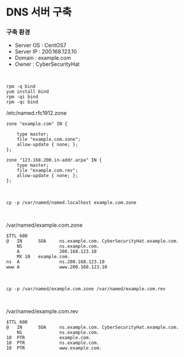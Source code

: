 # DNS 서버 구축

### 구축 환경
- Server OS : CentOS7
- Server IP : 200.168.123.10
- Domain : example.com
- Owner : CyberSecurityHat

<br>

```
rpm -q bind
yum install bind
rpm -qi bind
rpm -qc bind
```

/etc/named.rfc1912.zone
```
zone "example.com" IN {

    type master;
    file "example.com.zone";
    allow-update { none; };
};

zone "123.168.200.in-addr.arpa" IN {
    type master;
    file "example.com.rev";
    allow-update { none; };
};
```

<br>

```
cp -p /var/named/named.localhost example.com.zone
```

<br>

/var/named/example.com.zone
```
$TTL 600
@	IN	    SOA     ns.example.com. CyberSecurityHat.example.com.
	NS			    ns.example.com.
	A			    200.168.123.10
	MX 10	example.com.
ns	A			    ns.200.168.123.10
www	A			    www.200.168.123.10
```

<br>

```
cp -p /var/named/example.com.zone /var/named/example.com.rev
```

<br>

/var/named/example.com.rev
```
$TTL 600
@	IN	    SOA     ns.example.com. CyberSecurityHat.example.com.
	NS			    ns.example.com.
10	PTR			    example.com.
10	PTR			    ns.example.com.
10	PTR			    www.example.com.
```